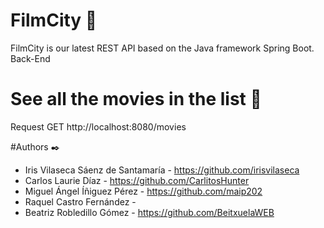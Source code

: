 # FilmCity 🍿

FilmCity is our latest REST API based on the Java framework Spring Boot.
Back-End

# See all the movies in the list :cinema:
Request GET http://localhost:8080/movies

#Authors ✒️
- Iris Vilaseca Sáenz de Santamaría - https://github.com/irisvilaseca
- Carlos Laurie Díaz - https://github.com/CarlitosHunter
- Miguel Ángel Íñiguez Pérez - https://github.com/maip202
- Raquel Castro Fernández - 
- Beatriz Robledillo Gómez - https://github.com/BeitxuelaWEB
